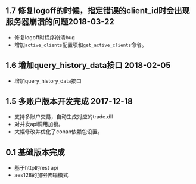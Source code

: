 1.7 修复logoff的时候，指定错误的client_id时会出现服务器崩溃的问题2018-03-22
----
* 修复logoff时程序崩溃bug
* 增加`active_clients`配置项和`get_active_clients`命令。

1.6 增加query_history_data接口 2018-02-05
----
* 增加query_history_data接口

1.5 多账户版本开发完成 2017-12-18
----
* 支持多账户交易，自动生成对应的trade.dll
* 对并发api调用加锁。
* 大幅修改并优化了conan依赖包设置。

0.1 基础版本完成
----
* 基于http的rest api
* aes128的加密传输模式
